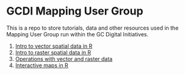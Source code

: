 # GCDI Mapping User Group

This is a repo to store tutorials, data and other resources used in the Mapping User Group run within the GC Digital Initiatives.

1. [Intro to vector spatial data in R](http://htmlpreview.github.io/?https://github.com/Rilquer/gcdi-mapping-user-group/blob/main/tutorials/01_intro_vector_R.html)
2. [Intro to raster spatial data in R](https://htmlpreview.github.io/?https://github.com/Rilquer/gcdi-mapping-user-group/blob/main/tutorials/02_intro_raster_R.html)
3. [Operations with vector and raster data](https://htmlpreview.github.io/?https://github.com/Rilquer/gcdi-mapping-user-group/blob/main/tutorials/03_operations_vector_raster.html)
4. [Interactive maps in R](https://htmlpreview.github.io/?https://github.com/Rilquer/gcdi-mapping-user-group/blob/main/tutorials/04_interactive_maps_leaflet.html)
